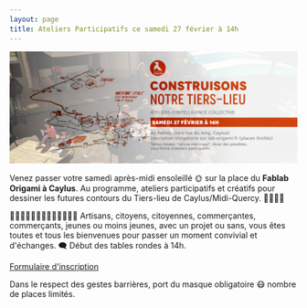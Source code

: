```yaml
---
layout: page
title: Ateliers Participatifs ce samedi 27 février à 14h
---
```


![](assets/images/consertation-tiers-lieu-photo.png)

Venez passer votre samedi après-midi ensoleillé 🌞 sur la place du **Fablab Origami à Caylus**.
Au programme, ateliers participatifs et créatifs pour dessiner les futures contours du Tiers-lieu de Caylus/Midi-Quercy. 👨‍👩‍👧‍👦

👴👧👨👩‍🦰👷‍♀️👩‍🏫👩‍🍳👨‍💻
Artisans, citoyens, citoyennes, commerçantes, commerçants, jeunes ou moins jeunes, avec un projet ou sans, vous êtes toutes et tous les bienvenues pour passer un moment convivial et d'échanges. 🗨
Début des tables rondes à 14h.

[Formulaire d'inscription](https://forms.gle/DyeoCvfxkswsBjts5)

Dans le respect des gestes barrières, port du masque obligatoire 😷 nombre de places limités. 
